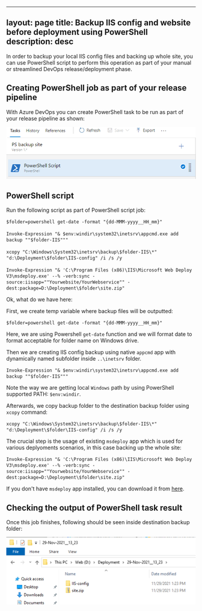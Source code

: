 
---
layout: page
title: Backup IIS config and website before deployment using PowerShell
description: desc
---


In order to backup your local IIS config files and backing up whole site, you can use PowerShell script to perform this operation as part of your manual or streamlined DevOps release/deployment phase.



## Creating PowerShell job as part of your release pipeline

With Azure DevOps you can create PowerShell task to be run as part of your release pipeline as shown:

![Azure PowerShell task](images/azure_iis_job.png)


## PowerShell script

Run the following script as part of PowerShell script job:

    $folder=powershell get-date -format "{dd-MMM-yyyy__HH_mm}"

    Invoke-Expression "& $env:windir\system32\inetsrv\appcmd.exe add backup ""$folder-IIS"""

    xcopy "C:\Windows\System32\inetsrv\backup\$folder-IIS\*" "d:\Deployment\$folder\IIS-config" /i /s /y

    Invoke-Expression "& 'C:\Program Files (x86)\IIS\Microsoft Web Deploy V3\msdeploy.exe' --% -verb:sync -source:iisapp=""Yourwebsite/YourWebservice"" -dest:package=D:\Deployment\$folder\site.zip"
    

Ok, what do we have here:

First, we create temp variable where backup files will be outputted:

    $folder=powershell get-date -format "{dd-MMM-yyyy__HH_mm}"

Here, we are using Powershell `get-date` function and we will format date to format acceptable for folder name on Windows drive. 


Then we are creating IIS config backup using native `appcmd` app with dynamically named subfolder inside `..\inetsrv` folder. 

    Invoke-Expression "& $env:windir\system32\inetsrv\appcmd.exe add backup ""$folder-IIS"""

Note the way we are getting local `Windows` path by using PowerShell supported PATH: `$env:windir`.

Afterwards, we copy backup folder to the destination backup folder using `xcopy` command:

    xcopy "C:\Windows\System32\inetsrv\backup\$folder-IIS\*" "d:\Deployment\$folder\IIS-config" /i /s /y

The crucial step is the usage of existing `msdeploy` app which is used for various deplyoments scenarios, in this case backing up the whole site:

    Invoke-Expression "& 'C:\Program Files (x86)\IIS\Microsoft Web Deploy V3\msdeploy.exe' --% -verb:sync -source:iisapp=""Yourwebsite/YourWebservice"" -dest:package=D:\Deployment\$folder\site.zip"

If you don't have `msdeploy` app installed, you can download it from [here](https://www.iis.net/downloads/microsoft/web-deploy).

## Checking the output of PowerShell task result

Once this job finishes, following should be seen inside destination backup folder:

![Output of PowerShell task](images/backup_task_output.png)
